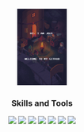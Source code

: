 <p align="center">
<img src="https://github.com/Joaoms98/Joaoms98/blob/main/giphy%20(1).gif" width= "100" />
</p>

  <h3 align="center">Skills and Tools</h3>
  <div align="center">
  <img src="https://cdn.jsdelivr.net/gh/devicons/devicon/icons/dot-net/dot-net-plain-wordmark.svg" width="50" />
  <img src="https://cdn.jsdelivr.net/gh/devicons/devicon/icons/react/react-original-wordmark.svg" width="40" />
  <img src="https://cdn.jsdelivr.net/gh/devicons/devicon/icons/csharp/csharp-original.svg" width="40" />
  <img src="https://cdn.jsdelivr.net/gh/devicons/devicon/icons/java/java-original-wordmark.svg" width="60" />
  <img src="https://cdn.jsdelivr.net/gh/devicons/devicon/icons/python/python-original-wordmark.svg" width="50" />
  <img src="https://cdn.jsdelivr.net/gh/devicons/devicon/icons/mysql/mysql-original-wordmark.svg" width="70" />
  <img src="https://cdn.jsdelivr.net/gh/devicons/devicon/icons/git/git-original-wordmark.svg" width="70" />
  </div>
